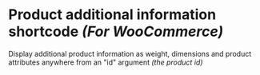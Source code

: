 # Product additional information shortcode _(For WooCommerce)_
Display additional product information as weight, dimensions and product attributes anywhere from an "id" argument _(the product id)_
